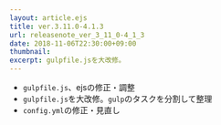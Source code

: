 ```yaml
---
layout: article.ejs
title: ver.3.11.0-4.1.3
url: releasenote_ver_3_11_0-4_1_3
date: 2018-11-06T22:30:00+09:00
thumbnail: 
excerpt: gulpfile.jsを大改修。
---
```


- `gulpfile.js`、ejsの修正・調整
- `gulpfile.js`を大改修。`gulp`のタスクを分割して整理
- `config.yml`の修正・見直し
